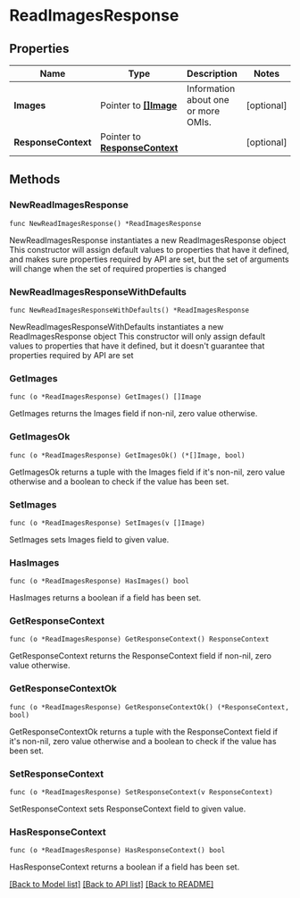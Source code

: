 # ReadImagesResponse

## Properties

Name | Type | Description | Notes
------------ | ------------- | ------------- | -------------
**Images** | Pointer to [**[]Image**](Image.md) | Information about one or more OMIs. | [optional] 
**ResponseContext** | Pointer to [**ResponseContext**](ResponseContext.md) |  | [optional] 

## Methods

### NewReadImagesResponse

`func NewReadImagesResponse() *ReadImagesResponse`

NewReadImagesResponse instantiates a new ReadImagesResponse object
This constructor will assign default values to properties that have it defined,
and makes sure properties required by API are set, but the set of arguments
will change when the set of required properties is changed

### NewReadImagesResponseWithDefaults

`func NewReadImagesResponseWithDefaults() *ReadImagesResponse`

NewReadImagesResponseWithDefaults instantiates a new ReadImagesResponse object
This constructor will only assign default values to properties that have it defined,
but it doesn't guarantee that properties required by API are set

### GetImages

`func (o *ReadImagesResponse) GetImages() []Image`

GetImages returns the Images field if non-nil, zero value otherwise.

### GetImagesOk

`func (o *ReadImagesResponse) GetImagesOk() (*[]Image, bool)`

GetImagesOk returns a tuple with the Images field if it's non-nil, zero value otherwise
and a boolean to check if the value has been set.

### SetImages

`func (o *ReadImagesResponse) SetImages(v []Image)`

SetImages sets Images field to given value.

### HasImages

`func (o *ReadImagesResponse) HasImages() bool`

HasImages returns a boolean if a field has been set.

### GetResponseContext

`func (o *ReadImagesResponse) GetResponseContext() ResponseContext`

GetResponseContext returns the ResponseContext field if non-nil, zero value otherwise.

### GetResponseContextOk

`func (o *ReadImagesResponse) GetResponseContextOk() (*ResponseContext, bool)`

GetResponseContextOk returns a tuple with the ResponseContext field if it's non-nil, zero value otherwise
and a boolean to check if the value has been set.

### SetResponseContext

`func (o *ReadImagesResponse) SetResponseContext(v ResponseContext)`

SetResponseContext sets ResponseContext field to given value.

### HasResponseContext

`func (o *ReadImagesResponse) HasResponseContext() bool`

HasResponseContext returns a boolean if a field has been set.


[[Back to Model list]](../README.md#documentation-for-models) [[Back to API list]](../README.md#documentation-for-api-endpoints) [[Back to README]](../README.md)


